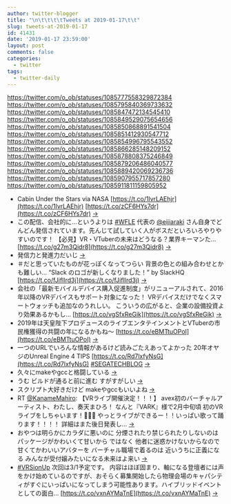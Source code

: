 ```yaml
---
author: twitter-blogger
title: "\n\t\t\t\tTweets at 2019-01-17\t\t"
slug: tweets-at-2019-01-17
id: 41431
date: '2019-01-17 23:59:00'
layout: post
comments: false
categories:
  - twitter
tags:
  - twitter-daily
---
```


https://twitter.com/o_ob/statuses/1085777558329872384 https://twitter.com/o_ob/statuses/1085795840369733632 https://twitter.com/o_ob/statuses/1085847472134545410 https://twitter.com/o_ob/statuses/1085849529075654656 https://twitter.com/o_ob/statuses/1085850868891541504 https://twitter.com/o_ob/statuses/1085851412930547712 https://twitter.com/o_ob/statuses/1085854996795543552 https://twitter.com/o_ob/statuses/1085866285148209152 https://twitter.com/o_ob/statuses/1085878808375246849 https://twitter.com/o_ob/statuses/1085879206486040577 https://twitter.com/o_ob/statuses/1085889420069236736 https://twitter.com/o_ob/statuses/1085907955717857280 https://twitter.com/o_ob/statuses/1085911811159805952  

*   Cabin Under the Stars via NASA [https://t.co/1lvrLAEhjr](https://t.co/1lvrLAEhjr) [https://t.co/zCF6HYs7dr](https://t.co/zCF6HYs7dr) [->](https://twitter.com/o_ob/statuses/1085777558329872384)
*   この配信、会社的に…というよりは [#WFLE](https://twitter.com/search?q=%23WFLE&src=hash) 代表の [@eijiaraki](https://twitter.com/eijiaraki) さん自身でどんどん発信されています。先んじて試していく人がボスだといろいろやりやすいのです！ 【必見】VR・VTuberの未来はどうなる？業界キーマンた… [https://t.co/g27m3Qidr8](https://t.co/g27m3Qidr8) [->](https://twitter.com/o_ob/statuses/1085795840369733632)
*   発信力と発進力だいじ [->](https://twitter.com/o_ob/statuses/1085847472134545410)
*   ＃だと思っていたものが花っぽくなってつらい 背景の色との組み合わせとかも難しい… “Slack のロゴが新しくなりました！” by SlackHQ [https://t.co/fJifIlrd3j](https://t.co/fJifIlrd3j) [->](https://twitter.com/o_ob/statuses/1085849529075654656)
*   会社の「最新モバイルデバイス購入促進制度」がリニューアルされて、2016年以降のVRデバイスもサポート対象になった！ VRデバイスだけでなくスマートウォッチも追加なのうれしい。 こういうの広がると、企業の設備投資より効果あるかもし… [https://t.co/vgSfxReGik](https://t.co/vgSfxReGik) [->](https://twitter.com/o_ob/statuses/1085850868891541504)
*   2019年は天皇陛下プロデュースのライブエンタテインメントとVTuberの市民権獲得の共闘の年になるかもね～ [https://t.co/eBMTtuOPoI](https://t.co/eBMTtuOPoI) [->](https://twitter.com/o_ob/statuses/1085851412930547712)
*   一つのURLでいろんな情報があるけど読みごたえあってよかった 20年オヤジのUnreal Engine 4 TIPS [https://t.co/Rd7lxfyNsG](https://t.co/Rd7lxfyNsG) [#SEGATECHBLOG](https://twitter.com/search?q=%23SEGATECHBLOG&src=hash) [->](https://twitter.com/o_ob/statuses/1085854996795543552)
*   久々にmakeやgccと格闘している [->](https://twitter.com/o_ob/statuses/1085866285148209152)
*   うむ ビルドが通ると前に進む すがすがしい [->](https://twitter.com/o_ob/statuses/1085878808375246849)
*   スクリプト大好きだけど makeやgccもいいよね [->](https://twitter.com/o_ob/statuses/1085879206486040577)
*   RT [@KanameMahiro](https://twitter.com/KanameMahiro): 【VRライブ開催決定！！！】 avex初のバーチャルアーティスト、わたし、奏天まひろ！ なんと『VARK』様で2月中旬頃 初のVRライブをしちゃいます！🙌🙌🙌 やっとライブができるー！！いっぱい歌って踊ります！！！！ 詳細はまた後日発表し… [->](https://twitter.com/o_ob/statuses/1085889420069236736)
*   おやつは明らかにカラダに悪いのに 分煙されたり禁じられたりしないのは パッケージがかわいくて甘いから ではなく 他者に迷惑かけないからなので 甘くてかわいいアバターを バーチャル職場で着るのは 近いうちに正義になる みんなが受付嬢みたいになる未来はよ来い [->](https://twitter.com/o_ob/statuses/1085907955717857280)
*   [#VRSionUp](https://twitter.com/search?q=%23VRSionUp&src=hash) 次回は3/1予定です。 内容はほぼ固まり、軸になる登壇者には声をかけ始めているのですが、おそらく募集開始したら物理会場のキャパシティがすぐにいっぱいになってしまう可能性あります。ハイブリッドイベントとしての面白… [https://t.co/vxnAYMaTnE](https://t.co/vxnAYMaTnE) [->](https://twitter.com/o_ob/statuses/1085911811159805952)